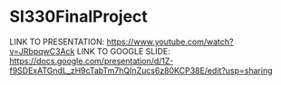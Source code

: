 # SI330FinalProject

LINK TO PRESENTATION: https://www.youtube.com/watch?v=JRbpqwC3Ack
LINK TO GOOGLE SLIDE: https://docs.google.com/presentation/d/1Z-f9SDExATGndL_zH9cTabTm7hQInZucs6z80KCP38E/edit?usp=sharing

